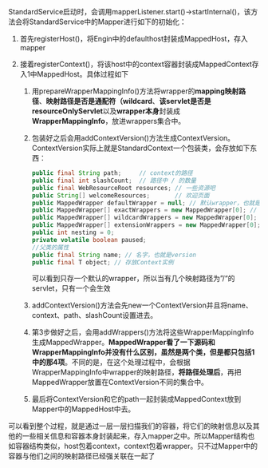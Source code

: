 StandardService启动时，会调用mapperListener.start()->startInternal()，该方法会将StandardService中的Mapper进行如下的初始化：

1. 首先registerHost()，将Engin中的defaulthost封装成MappedHost，存入mapper

2. 接着registerContext()，将该host中的context容器封装成MappedContext存入1中MappedHost。具体过程如下

   1. 用prepareWrapperMappingInfo()方法将wrapper的**mapping映射路径**、**映射路径是否是通配符（wildcard**、**该servlet是否是resourceOnlyServlet**以及**wrapper本身**封装成**WrapperMappingInfo**，放进wrappers集合中。

   2. 包装好之后会用addContextVersion()方法生成ContextVersion。ContextVersion实际上就是StandardContext一个包装类，会存放如下东西：

      ```java
      public final String path;     // context的路径
      public final int slashCount;  // 路径中 / 的数量
      public final WebResourceRoot resources; // 一些资源吧
      public String[] welcomeResources;       // 欢迎页面
      public MappedWrapper defaultWrapper = null; // 默认wrapper，也就是wrapper映射路径为/的wrapper
      public MappedWrapper[] exactWrappers = new MappedWrapper[0]; // wrapper映射路径正常的wrapper，例如/test
      public MappedWrapper[] wildcardWrappers = new MappedWrapper[0]; // wrapper映射路径由 /*结尾的wrapper
      public MappedWrapper[] extensionWrappers = new MappedWrapper[0]; // wrapper映射路径为 *.的wrapper
      public int nesting = 0;
      private volatile boolean paused;
      //父类的属性
      public final String name; // 名字，也就是version
      public final T object; // 存放Context实例
      ```

      可以看到只存一个默认的wrapper，所以当有几个映射路径为”/“的servlet，只有一个会生效

   3. addContextVersion()方法会先new一个ContextVersion并且将name、context、path、slashCount设置进去。

   4. 第3步做好之后，会用addWrappers()方法将这些WrapperMappingInfo生成MappedWrapper。**MappedWrapper看了一下源码和WrapperMappingInfo并没有什么区别，虽然是两个类，但是都只包括1中的那4项**。不同的是，在这个处理过程中，会根据WrapperMappingInfo中wrapper的映射路径，**将路径处理后**，再把MappedWrapper放置在ContextVersion不同的集合中。

   5. 最后将ContextVersion和它的path一起封装成MappedContext放到Mapper中的MappedHost中去。

可以看到整个过程，就是通过一层一层扫描我们的容器，将它们的映射信息以及其他的一些相关信息和容器本身封装起来，存入mapper之中。所以Mapper结构也如容器结构类似，host包着context，context包着wrapper。只不过Mapper中的容器与他们之间的映射路径已经强关联在一起了

